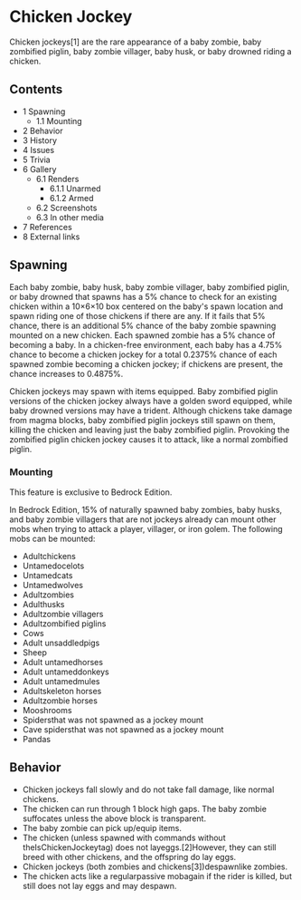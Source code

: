 # Chicken Jockey
Chicken jockeys[1] are the rare appearance of a baby zombie, baby zombified piglin, baby zombie villager, baby husk, or baby drowned riding a chicken.

## Contents
- 1 Spawning
	- 1.1 Mounting
- 2 Behavior
- 3 History
- 4 Issues
- 5 Trivia
- 6 Gallery
	- 6.1 Renders
		- 6.1.1 Unarmed
		- 6.1.2 Armed
	- 6.2 Screenshots
	- 6.3 In other media
- 7 References
- 8 External links

## Spawning
Each baby zombie, baby husk, baby zombie villager, baby zombified piglin, or baby drowned that spawns has a 5% chance to check for an existing chicken within a 10×6×10 box centered on the baby's spawn location and spawn riding one of those chickens if there are any. If it fails that 5% chance, there is an additional 5% chance of the baby zombie spawning mounted on a new chicken. Each spawned zombie has a 5% chance of becoming a baby. In a chicken-free environment, each baby has a 4.75% chance to become a chicken jockey for a total 0.2375% chance of each spawned zombie becoming a chicken jockey; if chickens are present, the chance increases to 0.4875%.

Chicken jockeys may spawn with items equipped. Baby zombified piglin versions of the chicken jockey always have a golden sword equipped, while baby drowned versions may have a trident. Although chickens take damage from magma blocks, baby zombified piglin jockeys still spawn on them, killing the chicken and leaving just the baby zombified piglin. Provoking the zombified piglin chicken jockey causes it to attack, like a normal zombified piglin.

### Mounting

  

This feature is exclusive to  Bedrock Edition. 


In Bedrock Edition, 15% of naturally spawned baby zombies, baby husks, and baby zombie villagers that are not jockeys already can mount other mobs when trying to attack a player, villager, or iron golem. The following mobs can be mounted:

- Adultchickens
- Untamedocelots
- Untamedcats
- Untamedwolves
- Adultzombies
- Adulthusks
- Adultzombie villagers
- Adultzombified piglins
- Cows
- Adult unsaddledpigs
- Sheep
- Adult untamedhorses
- Adult untameddonkeys
- Adult untamedmules
- Adultskeleton horses
- Adultzombie horses
- Mooshrooms
- Spidersthat was not spawned as a jockey mount
- Cave spidersthat was not spawned as a jockey mount
- Pandas

## Behavior
- Chicken jockeys fall slowly and do not take fall damage, like normal chickens.
- The chicken can run through 1 block high gaps. The baby zombie suffocates unless the above block is transparent.
- The baby zombie can pick up/equip items.
- The chicken (unless spawned with commands without theIsChickenJockeytag) does not layeggs.[2]However, they can still breed with other chickens, and the offspring do lay eggs.
- Chicken jockeys (both zombies and chickens[3])despawnlike zombies.
- The chicken acts like a regularpassive mobagain if the rider is killed, but still does not lay eggs and may despawn.

